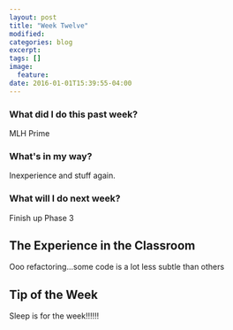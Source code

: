 ```yaml
---
layout: post
title: "Week Twelve"
modified: 
categories: blog
excerpt: 
tags: []
image: 
  feature:
date: 2016-01-01T15:39:55-04:00
---
```

### What did I do this past week?
MLH Prime

### What's in my way?
Inexperience and stuff again.

### What will I do next week?
Finish up Phase 3

## The Experience in the Classroom
Ooo refactoring...some code is a lot less subtle than others

## Tip of the Week
Sleep is for the week!!!!!!

